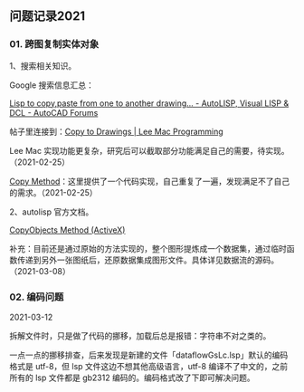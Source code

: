 ## 问题记录2021

### 01. 跨图复制实体对象

1、搜索相关知识。

Google 搜索信息汇总：

[Lisp to copy,paste from one to another drawing... - AutoLISP, Visual LISP & DCL - AutoCAD Forums](https://www.cadtutor.net/forum/topic/68799-lisp-to-copypaste-from-one-to-another-drawing/)

帖子里连接到：[Copy to Drawings | Lee Mac Programming](http://www.lee-mac.com/copytodrawing.html)

Lee Mac 实现功能更复杂，研究后可以截取部分功能满足自己的需要，待实现。（2021-02-25）

[Copy Method](https://www.afralisp.net/archive/methods/list/copy_method.htm)：这里提供了一个代码实现，自己重复了一遍，发现满足不了自己的需求。（2021-02-25）

2、autolisp 官方文档。

[CopyObjects Method (ActiveX)](http://help.autodesk.com/view/OARX/2018/CHS/?guid=GUID-D9E0A89C-2D81-4141-8B88-B9AC6EAABD62)

补充：目前还是通过原始的方法实现的，整个图形提炼成一个数据集，通过临时函数传递到另外一张图纸后，还原数据集成图形文件。具体详见数据流的源码。（2021-03-08）

### 02. 编码问题

2021-03-12

拆解文件时，只是做了代码的挪移，加载后总是报错：字符串不对之类的。

一点一点的挪移排查，后来发现是新建的文件「dataflowGsLc.lsp」默认的编码格式是 utf-8，但 lsp 文件这边不想其他高级语言，utf-8 编译不了中文的，之前所有的 lsp 文件都是 gb2312 编码的。编码格式改了下即可解决问题。